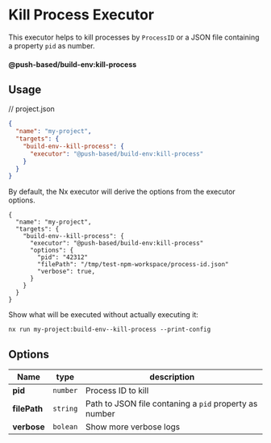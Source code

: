 # Kill Process Executor

This executor helps to kill processes by `ProcessID` or a JSON file containing a property `pid` as number.

#### @push-based/build-env:kill-process

## Usage

// project.json

```json
{
  "name": "my-project",
  "targets": {
    "build-env--kill-process": {
      "executor": "@push-based/build-env:kill-process"
    }
  }
}
```

By default, the Nx executor will derive the options from the executor options.

```jsonc
{
  "name": "my-project",
  "targets": {
    "build-env--kill-process": {
      "executor": "@push-based/build-env:kill-process"
      "options": {
        "pid": "42312"
        "filePath": "/tmp/test-npm-workspace/process-id.json"
        "verbose": true,
      }
    }
  }
}
```

Show what will be executed without actually executing it:

`nx run my-project:build-env--kill-process --print-config`

## Options

| Name         | type     | description                                            |
|--------------|----------|--------------------------------------------------------|
| **pid**      | `number` | Process ID to kill                                     |
| **filePath** | `string` | Path to JSON file contaning a `pid` property as number |
| **verbose**  | `bolean` | Show more verbose logs                                 |

